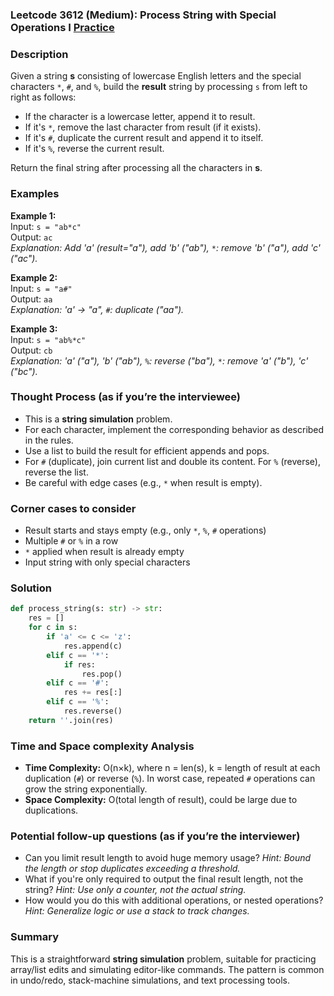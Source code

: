 ### Leetcode 3612 (Medium): Process String with Special Operations I [Practice](https://leetcode.com/problems/process-string-with-special-operations-i)

### Description  
Given a string **s** consisting of lowercase English letters and the special characters `*`, `#`, and `%`, build the **result** string by processing `s` from left to right as follows:

- If the character is a lowercase letter, append it to result.
- If it's `*`, remove the last character from result (if it exists).
- If it's `#`, duplicate the current result and append it to itself.
- If it's `%`, reverse the current result.

Return the final string after processing all the characters in **s**.

### Examples  

**Example 1:**  
Input: `s = "ab*c"`  
Output: `ac`  
*Explanation: Add 'a' (result="a"), add 'b' ("ab"), `*`: remove 'b' ("a"), add 'c' ("ac").*

**Example 2:**  
Input: `s = "a#"`  
Output: `aa`  
*Explanation: 'a' → "a", `#`: duplicate ("aa").*

**Example 3:**  
Input: `s = "ab%*c"`  
Output: `cb`  
*Explanation: 'a' ("a"), 'b' ("ab"), `%`: reverse ("ba"), `*`: remove 'a' ("b"), 'c' ("bc").*


### Thought Process (as if you’re the interviewee)  
- This is a **string simulation** problem.
- For each character, implement the corresponding behavior as described in the rules.
- Use a list to build the result for efficient appends and pops.
- For `#` (duplicate), join current list and double its content. For `%` (reverse), reverse the list.
- Be careful with edge cases (e.g., `*` when result is empty).

### Corner cases to consider  
- Result starts and stays empty (e.g., only `*`, `%`, `#` operations)
- Multiple `#` or `%` in a row
- `*` applied when result is already empty
- Input string with only special characters

### Solution

```python
def process_string(s: str) -> str:
    res = []
    for c in s:
        if 'a' <= c <= 'z':
            res.append(c)
        elif c == '*':
            if res:
                res.pop()
        elif c == '#':
            res += res[:]
        elif c == '%':
            res.reverse()
    return ''.join(res)
```

### Time and Space complexity Analysis  
- **Time Complexity:** O(n×k), where n = len(s), k = length of result at each duplication (`#`) or reverse (`%`). In worst case, repeated `#` operations can grow the string exponentially.
- **Space Complexity:** O(total length of result), could be large due to duplications.

### Potential follow-up questions (as if you’re the interviewer)  
- Can you limit result length to avoid huge memory usage?
  *Hint: Bound the length or stop duplicates exceeding a threshold.*
- What if you're only required to output the final result length, not the string?
  *Hint: Use only a counter, not the actual string.*
- How would you do this with additional operations, or nested operations?
  *Hint: Generalize logic or use a stack to track changes.*

### Summary
This is a straightforward **string simulation** problem, suitable for practicing array/list edits and simulating editor-like commands. The pattern is common in undo/redo, stack-machine simulations, and text processing tools.